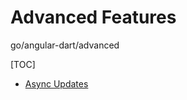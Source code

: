 # Advanced Features

go/angular-dart/advanced

[TOC]

<!--* freshness: { owner: 'matanl' reviewed: '2019-05-01' } *-->

*   [Async Updates](async.md)
